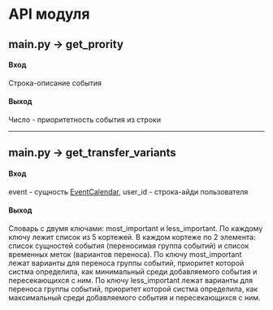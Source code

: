 <h1>API модуля</h1>

<h2>main.py -> get_prority</h2>
<h4>Вход</h4>
Строка-описание события

<h4>Выход</h4>
Число - приоритетность события из строки

<hr>

<h2>main.py -> get_transfer_variants</h2>
<h4>Вход</h4>
event - сущность <a href="https://github.com/KirpaDmitriy/AvatarCalendar/blob/7dd6ae9e47763ff114756b842087eebbecccef27/app/models/event.py">EventCalendar</a>, user_id - строка-айди пользователя
<h4>Выход</h4>
Словарь с двумя ключами: most_important и less_important. По каждому ключу лежит список из 5 кортежей. В каждом кортеже по 2 элемента: список сущностей события (переносимая группа событий) и список временных меток (вариантов переноса). По ключу most_important лежат варианты для переноса группы событий, приоритет которой систма определила, как минимальный среди добавляемого события и пересекающихся с ним. По ключу less_important лежат варианты для переноса группы событий, приоритет которой систма определила, как максимальный среди добавляемого события и пересекающихся с ним.
